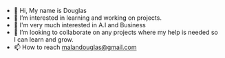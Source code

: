- 👋 Hi, My name is Douglas
- 👀 I’m interested in learning and working on projects.
- 🌱 I'm very much interested in A.I and Business
- 💞️ I’m looking to collaborate on any projects where my help is needed so I can learn and grow.
- 📫 How to reach malandouglas@gmail.com

<!---
MilanDouglas/MilanDouglas is a ✨ special ✨ repository because its `README.md` (this file) appears on your GitHub profile.
You can click the Preview link to take a look at your changes.
--->
